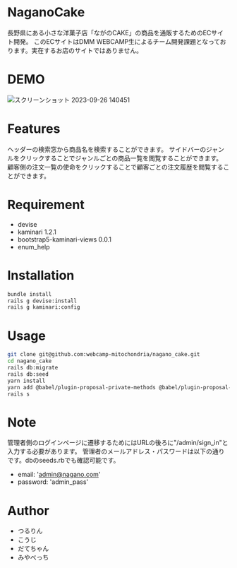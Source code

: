 # NaganoCake

長野県にある小さな洋菓子店「ながのCAKE」の商品を通販するためのECサイト開発。
このECサイトはDMM WEBCAMP生によるチーム開発課題となっております。実在するお店のサイトではありません。
 
# DEMO

![スクリーンショット 2023-09-26 140451](https://github.com/webcamp-mitochondria/nagano_cake/assets/138319041/91c97f48-4b26-4ee9-a17c-6e8697af5768)
 
# Features
 
ヘッダーの検索窓から商品名を検索することができます。
サイドバーのジャンルをクリックすることでジャンルごとの商品一覧を閲覧することができます。
顧客側の注文一覧の使命をクリックすることで顧客ごとの注文履歴を閲覧することができます。
 
# Requirement
 
* devise
* kaminari 1.2.1
* bootstrap5-kaminari-views 0.0.1
* enum_help
 
# Installation
 
```bash
bundle install
rails g devise:install
rails g kaminari:config

```
 
# Usage
 
```bash
git clone git@github.com:webcamp-mitochondria/nagano_cake.git
cd nagano_cake
rails db:migrate
rails db:seed
yarn install
yarn add @babel/plugin-proposal-private-methods @babel/plugin-proposal-private-property-in-object
rails s
```
 
# Note
 
管理者側のログインページに遷移するためにはURLの後ろに"/admin/sign_in"と入力する必要があります。
管理者のメールアドレス・パスワードは以下の通りです。dbのseeds.rbでも確認可能です。

* email: 'admin@nagano.com'
* password: 'admin_pass'

# Author
 
* つるりん
* こうじ
* だてちゃん
* みやべっち
